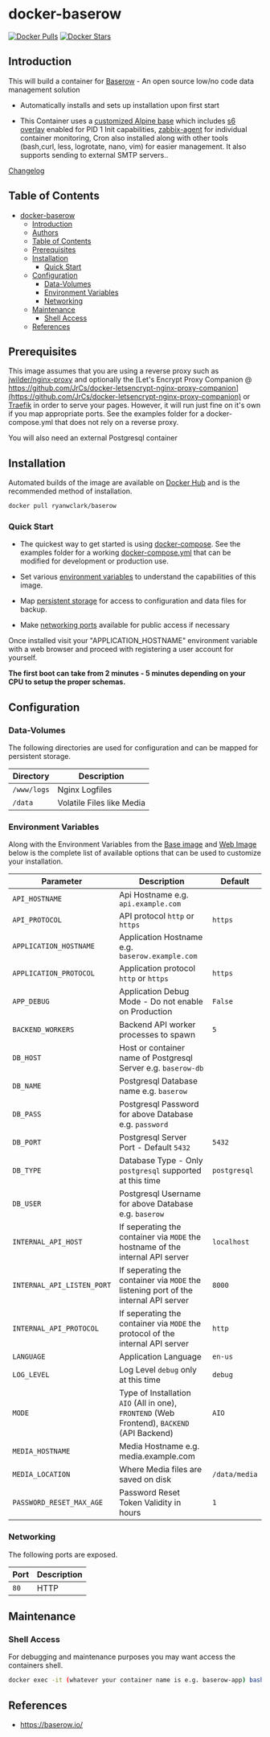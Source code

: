# docker-baserow

[![Docker Pulls](https://img.shields.io/docker/pulls/ryanwclark/baserow.svg)](https://hub.docker.com/ryanwclark/baserow)
[![Docker Stars](https://img.shields.io/docker/stars/ryanwclark/baserow.svg)](https://hub.docker.com/ryanwclark/baserow)

## Introduction

This will build a container for [Baserow](https://baserow.io/) - An open source low/no code data management solution

* Automatically installs and sets up installation upon first start

* This Container uses a [customized Alpine base](https://hub.docker.com/ryanwclark/alpine) which includes [s6 overlay](https://github.com/just-containers/s6-overlay) enabled for PID 1 Init capabilities, [zabbix-agent](https://zabbix.org) for individual container monitoring, Cron also installed along with other tools (bash,curl, less, logrotate, nano, vim) for easier management. It also supports sending to external SMTP servers..

[Changelog](CHANGELOG.md)

## Table of Contents

- [docker-baserow](#docker-baserow)
  - [Introduction](#introduction)
  - [Authors](#authors)
  - [Table of Contents](#table-of-contents)
  - [Prerequisites](#prerequisites)
  - [Installation](#installation)
    - [Quick Start](#quick-start)
  - [Configuration](#configuration)
    - [Data-Volumes](#data-volumes)
    - [Environment Variables](#environment-variables)
    - [Networking](#networking)
  - [Maintenance](#maintenance)
    - [Shell Access](#shell-access)
  - [References](#references)

## Prerequisites

This image assumes that you are using a reverse proxy such as
[jwilder/nginx-proxy](https://github.com/jwilder/nginx-proxy) and optionally the [Let's Encrypt Proxy
Companion @
https://github.com/JrCs/docker-letsencrypt-nginx-proxy-companion](https://github.com/JrCs/docker-letsencrypt-nginx-proxy-companion)
or [Traefik](https://github.com/ryanwclark/docker-traefik) in order to serve your pages. However, it will run just fine on it's own if you map appropriate ports. See the examples folder for a docker-compose.yml that does not rely on a reverse proxy.

You will also need an external Postgresql container

## Installation

Automated builds of the image are available on [Docker Hub](https://hub.docker.com/ryanwclark/baserow) and is the recommended method of installation.

```bash
docker pull ryanwclark/baserow
```

### Quick Start

* The quickest way to get started is using [docker-compose](https://docs.docker.com/compose/). See the examples folder for a working [docker-compose.yml](examples/docker-compose.yml) that can be modified for development or production use.

* Set various [environment variables](#environment-variables) to understand the capabilities of this image.
* Map [persistent storage](#data-volumes) for access to configuration and data files for backup.
* Make [networking ports](#networking) available for public access if necessary

Once installed visit your "APPLICATION_HOSTNAME" environment variable with a web browser and proceed with registering a user account for yourself.

**The first boot can take from 2 minutes - 5 minutes depending on your CPU to setup the proper schemas.**



## Configuration

### Data-Volumes

The following directories are used for configuration and can be mapped for persistent storage.

| Directory   | Description               |
| ----------- | ------------------------- |
| `/www/logs` | Nginx Logfiles            |
| `/data`     | Volatile Files like Media |
### Environment Variables

Along with the Environment Variables from the [Base image](https://hub.docker.com/ryanwclark/alpine) and [Web Image](https://hub.docker.com/ryanwclark/nginx) below is the complete list of available options that can be used to customize your installation.


| Parameter                  | Description                                                                                 | Default       |
| -------------------------- | ------------------------------------------------------------------------------------------- | ------------- |
| `API_HOSTNAME`             | Api Hostname e.g. `api.example.com`                                                         |               |
| `API_PROTOCOL`             | API protocol `http` or `https`                                                              | `https`       |
| `APPLICATION_HOSTNAME`     | Application Hostname e.g. `baserow.example.com`                                             |               |
| `APPLICATION_PROTOCOL`     | Application protocol `http` or `https`                                                      | `https`       |
| `APP_DEBUG`                | Application Debug Mode - Do not enable on Production                                        | `False`       |
| `BACKEND_WORKERS`          | Backend API worker processes to spawn                                                       | `5`           |
| `DB_HOST`                  | Host or container name of Postgresql Server e.g. `baserow-db`                               |               |
| `DB_NAME`                  | Postgresql Database name e.g. `baserow`                                                     |               |
| `DB_PASS`                  | Postgresql Password for above Database e.g. `password`                                      |               |
| `DB_PORT`                  | Postgresql Server Port - Default `5432`                                                     | `5432`        |
| `DB_TYPE`                  | Database Type - Only `postgresql` supported at this time                                    | `postgresql`  |
| `DB_USER`                  | Postgresql Username for above Database e.g. `baserow`                                       |               |
| `INTERNAL_API_HOST`        | If seperating the container via `MODE` the hostname of the internal API server              | `localhost`   |
| `INTERNAL_API_LISTEN_PORT` | If seperating the container via `MODE` the listening port of the internal API server        | `8000`        |
| `INTERNAL_API_PROTOCOL`    | If seperating the container via `MODE` the protocol of the internal API server              | `http`        |
| `LANGUAGE`                 | Application Language                                                                        | `en-us`       |
| `LOG_LEVEL`                | Log Level `debug` only at this time                                                         | `debug`       |
| `MODE`                     | Type of Installation `AIO` (All in one), `FRONTEND` (Web Frontend), `BACKEND` (API Backend) | `AIO`         |
| `MEDIA_HOSTNAME`           | Media Hostname e.g. media.example.com                                                       |               |
| `MEDIA_LOCATION`           | Where Media files are saved on disk                                                         | `/data/media` |
| `PASSWORD_RESET_MAX_AGE`   | Password Reset Token Validity in hours                                                      | `1`           |

### Networking

The following ports are exposed.

| Port | Description |
| ---- | ----------- |
| `80` | HTTP        |


## Maintenance

### Shell Access

For debugging and maintenance purposes you may want access the containers shell.

```bash
docker exec -it (whatever your container name is e.g. baserow-app) bash
```

## References

* <https://baserow.io/>
